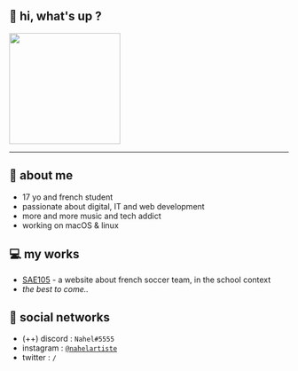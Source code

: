 ## 🍿 hi, what's up ?

<img src="https://media.discordapp.net/attachments/1068111637753643079/1073303292458844271/image0.jpg" style="height: 200px;">

---

## 💬 about me
* 17 yo and french student
* passionate about digital, IT and web development
* more and more music and tech addict
* working on macOS & linux

## 💻 my works
* <a href="https://naahel.github.io/sae105_html/">SAE105</a> - a website about french soccer team, in the school context
* *the best to come..*

## 📲 social networks
* (++) discord : `Nahel#5555`
* instagram : <a href="https://instagram.com/nahelartiste" target="_blank">`@nahelartiste`</a>
* twitter : `/`
